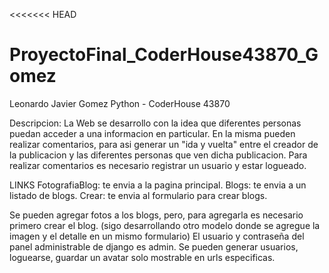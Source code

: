 <<<<<<< HEAD
# ProyectoFinal_CoderHouse43870_Gomez

Leonardo Javier Gomez
Python - CoderHouse 43870

Descripcion:
            La Web se desarrollo con la idea que diferentes personas puedan acceder a una informacion en particular. En la misma
            pueden realizar comentarios, para asi generar un "ida y vuelta" entre el creador de la publicacion y las diferentes
            personas que ven dicha publicacion.
            Para realizar comentarios es necesario registrar un usuario y estar logueado.

LINKS
FotografiaBlog: te envia a la pagina principal.
Blogs: te envia a un listado de  blogs.
Crear: te envia al formulario para crear blogs.

Se pueden agregar fotos a los blogs, pero, para agregarla es necesario primero crear el blog. (sigo desarrollando otro modelo donde se agregue la imagen y el detalle en un mismo formulario)
El usuario y contraseña del panel administrable de django es admin.
Se pueden generar usuarios, loguearse, guardar un avatar solo mostrable en urls especificas.

